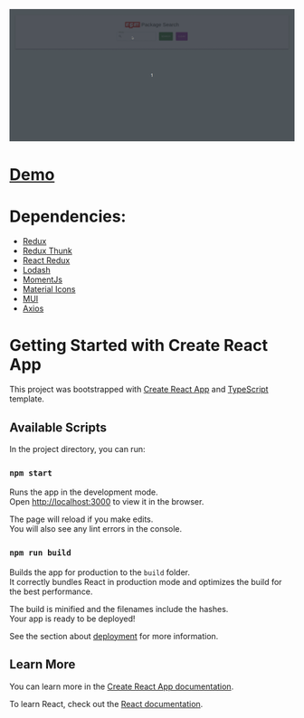
![alt text](npm.gif "Logo Title Text 1")

# [Demo](https://632337b325e2f3584944ca07--fantastic-halva-9dff28.netlify.app/) 

# Dependencies:

* [Redux](https://redux.js.org/)
* [Redux Thunk](https://redux.js.org/usage/writing-logic-thunks)
* [React Redux](https://react-redux.js.org/)
* [Lodash](https://lodash.com/)
* [MomentJs](https://momentjs.com/)
* [Material Icons](https://mui.com/material-ui/material-icons/)
* [MUI](https://mui.com/)
* [Axios](https://axios-http.com/)

# Getting Started with Create React App

This project was bootstrapped with [Create React App](https://github.com/facebook/create-react-app) and [TypeScript](https://www.typescriptlang.org/) template.

## Available Scripts

In the project directory, you can run:

### `npm start`

Runs the app in the development mode.\
Open [http://localhost:3000](http://localhost:3000) to view it in the browser.

The page will reload if you make edits.\
You will also see any lint errors in the console.

### `npm run build`

Builds the app for production to the `build` folder.\
It correctly bundles React in production mode and optimizes the build for the best performance.

The build is minified and the filenames include the hashes.\
Your app is ready to be deployed!

See the section about [deployment](https://facebook.github.io/create-react-app/docs/deployment) for more information.


## Learn More

You can learn more in the [Create React App documentation](https://facebook.github.io/create-react-app/docs/getting-started).

To learn React, check out the [React documentation](https://reactjs.org/).

